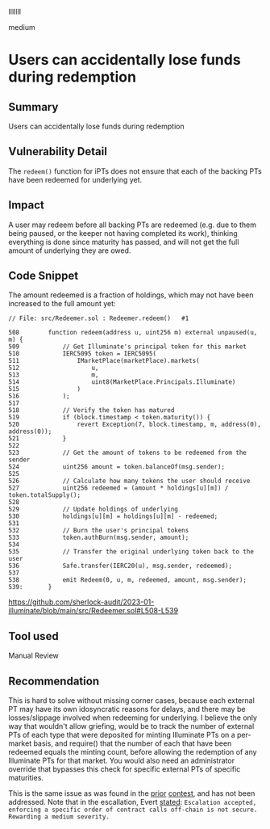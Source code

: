 IllIllI

medium

# Users can accidentally lose funds during redemption

## Summary
Users can accidentally lose funds during redemption


## Vulnerability Detail
The `redeem()` function for iPTs does not ensure that each of the backing PTs have been redeemed for underlying yet.


## Impact
A user may redeem before all backing PTs are redeemed (e.g. due to them being paused, or the keeper not having completed its work), thinking everything is done since maturity has passed, and will not get the full amount of underlying they are owed.


## Code Snippet
The amount redeemed is a fraction of holdings, which may not have been increased to the full amount yet:
```solidity
// File: src/Redeemer.sol : Redeemer.redeem()   #1

508        function redeem(address u, uint256 m) external unpaused(u, m) {
509            // Get Illuminate's principal token for this market
510            IERC5095 token = IERC5095(
511                IMarketPlace(marketPlace).markets(
512                    u,
513                    m,
514                    uint8(MarketPlace.Principals.Illuminate)
515                )
516            );
517    
518            // Verify the token has matured
519            if (block.timestamp < token.maturity()) {
520                revert Exception(7, block.timestamp, m, address(0), address(0));
521            }
522    
523            // Get the amount of tokens to be redeemed from the sender
524            uint256 amount = token.balanceOf(msg.sender);
525    
526            // Calculate how many tokens the user should receive
527            uint256 redeemed = (amount * holdings[u][m]) / token.totalSupply();
528    
529            // Update holdings of underlying
530            holdings[u][m] = holdings[u][m] - redeemed;
531    
532            // Burn the user's principal tokens
533            token.authBurn(msg.sender, amount);
534    
535            // Transfer the original underlying token back to the user
536            Safe.transfer(IERC20(u), msg.sender, redeemed);
537    
538            emit Redeem(0, u, m, redeemed, amount, msg.sender);
539:       }
```
https://github.com/sherlock-audit/2023-01-illuminate/blob/main/src/Redeemer.sol#L508-L539

## Tool used

Manual Review


## Recommendation
This is hard to solve without missing corner cases, because each external PT may have its own idosyncratic reasons for delays, and there may be losses/slippage involved when redeeming for underlying. I believe the only way that wouldn't allow griefing, would be to track the number of external PTs of each type that were deposited for minting Illuminate PTs on a per-market basis, and require() that the number of each that have been redeemed equals the minting count, before allowing the redemption of any Illuminate PTs for that market. You would also need an administrator override that bypasses this check for specific external PTs of specific maturities.

This is the same issue as was found in the [prior](https://github.com/sherlock-audit/2022-10-illuminate-judging/issues/81) [contest](https://github.com/sherlock-audit/2022-10-illuminate-judging/issues/222), and has not been addressed. Note that in the escallation, Evert [stated](https://github.com/sherlock-audit/2022-10-illuminate-judging/issues/81#issuecomment-1327149249): `Escalation accepted, enforcing a specific order of contract calls off-chain is not secure. Rewarding a medium severity.`

